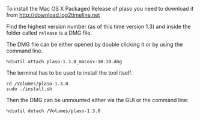 To install the Mac OS X Packaged Release of plaso you need to download it from http://download.log2timeline.net

Find the highest version number (as of this time version 1.3) and inside the folder called ```release``` is a DMG file.

The DMG file can be either opened by double clicking it or by using the command line.

```
hdiutil attach plaso-1.3.0_macosx-10.10.dmg
```

The terminal has to be used to install the tool itself.

```
cd /Volumes/plaso-1.3.0
sudo ./install.sh
```

Then the DMG can be unmounted either via the GUI or the command line:
```
hdiutil detach /Volumes/plaso-1.3.0
```

